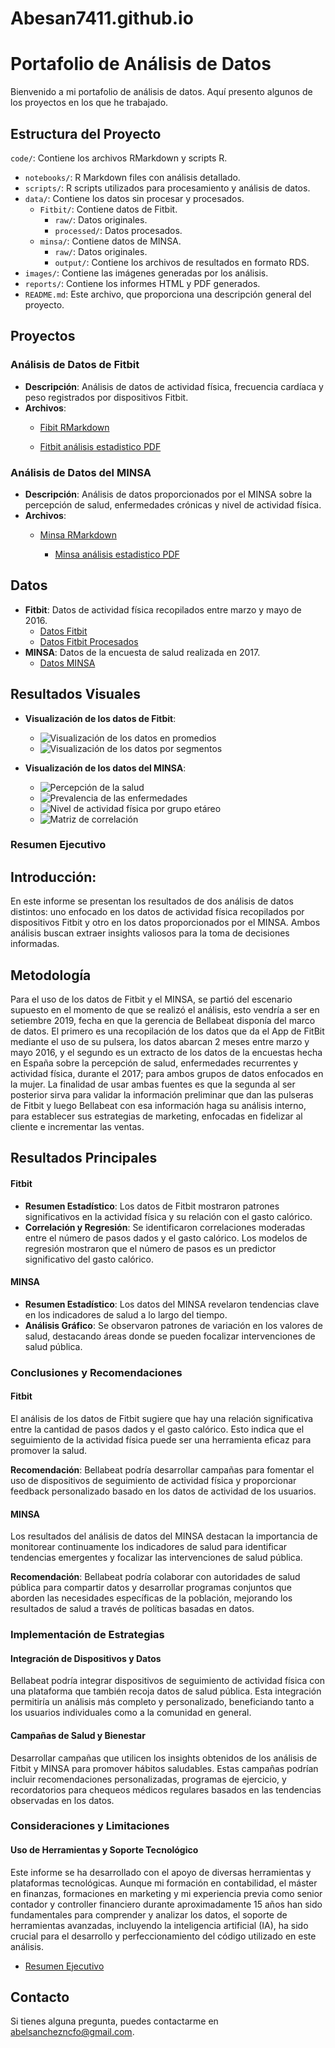 # Abesan7411.github.io

# Portafolio de Análisis de Datos

Bienvenido a mi portafolio de análisis de datos. Aquí presento algunos de los proyectos en los que he trabajado.

## Estructura del Proyecto

`code/`: Contiene los archivos RMarkdown y scripts R.
  - `notebooks/`: R Markdown files con análisis detallado.
  - `scripts/`: R scripts utilizados para procesamiento y análisis de datos.
- `data/`: Contiene los datos sin procesar y procesados.
  - `Fitbit/`: Contiene datos de Fitbit.
    - `raw/`: Datos originales.
    - `processed/`: Datos procesados.
  - `minsa/`: Contiene datos de MINSA.
    - `raw/`: Datos originales.
    - `output/`: Contiene los archivos de resultados en formato RDS.
- `images/`: Contiene las imágenes generadas por los análisis.
- `reports/`: Contiene los informes HTML y PDF generados.
- `README.md`: Este archivo, que proporciona una descripción general del proyecto.


## Proyectos

### Análisis de Datos de Fitbit

- **Descripción**: Análisis de datos de actividad física, frecuencia cardíaca y peso registrados por dispositivos Fitbit.
- **Archivos**:
  -  [Fibit RMarkdown](./Abesan7411/Abesan7411.github.io/code/notebooks/fitbit_correlacion_y_regresion.Rmd)

    - [Fitbit análisis estadistico PDF](./Abesan7411/Abesan7411.github.io/report/fitbit_correlacion_y_regresion.pdf)

### Análisis de Datos del MINSA

- **Descripción**: Análisis de datos proporcionados por el MINSA sobre la percepción de salud, enfermedades crónicas y nivel de actividad física.
- **Archivos**:
  - [Minsa RMarkdown](./Abesan7411/Abesan7411.github.io/code/notebooks/minsa_analisis_correlacion.Rmd)

    - [Minsa análisis estadistico PDF](./Abesan7411/Abesan7411.github.io/report/minsa_analisis_correlacions.pdf)


## Datos

- **Fitbit**: Datos de actividad física recopilados entre marzo y mayo de 2016.
  - [Datos Fitbit](./Abesan7411/Abesan7411.github.io/data/Fitbit/raw/)
  - [Datos Fitbit Procesados](.Abesan7411/Abesan7411.github.io/data/Fitbit/Processed_Files/)
- **MINSA**: Datos de la encuesta de salud realizada en 2017.
  - [Datos MINSA](.Abesan7411/Abesan7411.github.io/data/minsa/raw/)

 
## Resultados Visuales

- **Visualización de los datos de Fitbit**:
  - ![Visualización de los datos en promedios](images/visualizacion_integrada_pasos_peso_cardio_calorias.png)
  - ![Visualización de los datos por segmentos](images/vis_int_segm_pasos_peso_cardio_caloria.png)

- **Visualización de los datos del MINSA**:
  - ![Percepción de la salud](images/nivel_percepcion_salud_graf.png)
  - ![Prevalencia de las enfermedades](images/prevalencia_enfermedades_graf.png)
  - ![Nivel de actividad física por grupo etáreo](images/nivel_actividad_fisica.png)
  - ![Matriz de correlación](images/matriz_correlacion_percepcion_enfermedad_actividad.png)

### Resumen Ejecutivo

## Introducción:
En este informe se presentan los resultados de dos análisis de datos distintos: uno enfocado en los datos de actividad física recopilados por dispositivos Fitbit y otro en los datos proporcionados por el MINSA. Ambos análisis buscan extraer insights valiosos para la toma de decisiones informadas.

## Metodología
Para el uso de los datos de Fitbit y el MINSA, se partió del escenario supuesto en el momento de que se realizó el análisis, esto vendría a ser en setiembre 2019, fecha en que la gerencia de Bellabeat disponía del marco de datos. El primero es una recopilación de los datos que da el App de FitBit mediante el uso de su pulsera, los datos abarcan 2 meses entre marzo y mayo 2016, y el segundo es un extracto de los datos de la encuestas hecha en España sobre la percepción de salud, enfermedades recurrentes y actividad física, durante el 2017; para ambos grupos de datos enfocados en la mujer. La finalidad de usar ambas fuentes es que la segunda al ser posterior sirva para validar la información preliminar que dan las pulseras de Fitbit y luego Bellabeat con esa información haga su análisis interno, para establecer sus estrategias de marketing, enfocadas en fidelizar al cliente e incrementar las ventas.

## Resultados Principales

#### Fitbit

- **Resumen Estadístico**: Los datos de Fitbit mostraron patrones significativos en la actividad física y su relación con el gasto calórico.
- **Correlación y Regresión**: Se identificaron correlaciones moderadas entre el número de pasos dados y el gasto calórico. Los modelos de regresión mostraron que el número de pasos es un predictor significativo del gasto calórico.

#### MINSA

- **Resumen Estadístico**: Los datos del MINSA revelaron tendencias clave en los indicadores de salud a lo largo del tiempo.
- **Análisis Gráfico**: Se observaron patrones de variación en los valores de salud, destacando áreas donde se pueden focalizar intervenciones de salud pública.

### Conclusiones y Recomendaciones

#### Fitbit
El análisis de los datos de Fitbit sugiere que hay una relación significativa entre la cantidad de pasos dados y el gasto calórico. Esto indica que el seguimiento de la actividad física puede ser una herramienta eficaz para promover la salud.

**Recomendación**: Bellabeat podría desarrollar campañas para fomentar el uso de dispositivos de seguimiento de actividad física y proporcionar feedback personalizado basado en los datos de actividad de los usuarios.

#### MINSA
Los resultados del análisis de datos del MINSA destacan la importancia de monitorear continuamente los indicadores de salud para identificar tendencias emergentes y focalizar las intervenciones de salud pública. 

**Recomendación**: Bellabeat podría colaborar con autoridades de salud pública para compartir datos y desarrollar programas conjuntos que aborden las necesidades específicas de la población, mejorando los resultados de salud a través de políticas basadas en datos.

### Implementación de Estrategias

#### Integración de Dispositivos y Datos
Bellabeat podría integrar dispositivos de seguimiento de actividad física con una plataforma que también recoja datos de salud pública. Esta integración permitiría un análisis más completo y personalizado, beneficiando tanto a los usuarios individuales como a la comunidad en general.

#### Campañas de Salud y Bienestar
Desarrollar campañas que utilicen los insights obtenidos de los análisis de Fitbit y MINSA para promover hábitos saludables. Estas campañas podrían incluir recomendaciones personalizadas, programas de ejercicio, y recordatorios para chequeos médicos regulares basados en las tendencias observadas en los datos.

### Consideraciones y Limitaciones

#### Uso de Herramientas y Soporte Tecnológico
Este informe se ha desarrollado con el apoyo de diversas herramientas y plataformas tecnológicas. Aunque mi formación en contabilidad, el máster en finanzas, formaciones en marketing y mi experiencia previa como senior contador y controller financiero durante aproximadamente 15 años han sido fundamentales para comprender y analizar los datos, el soporte de herramientas avanzadas, incluyendo la inteligencia artificial (IA), ha sido crucial para el desarrollo y perfeccionamiento del código utilizado en este análisis.



- [Resumen Ejecutivo](./Abesan7411/Abesan7411.github.io/report/Resumen_ejecutivo_caso_Bellabeat_2019_final.pdf)



## Contacto

Si tienes alguna pregunta, puedes contactarme en abelsanchezncfo@gmail.com.
